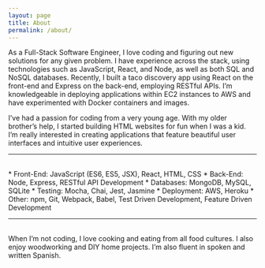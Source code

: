 ```yaml
---
layout: page
title: About
permalink: /about/
---
```


As a Full-Stack Software Engineer, I love coding and figuring out new solutions for any given problem. I have experience across the stack, using technologies such as JavaScript, React, and Node, as well as both SQL and NoSQL databases. Recently, I built a taco discovery app using React on the front-end and Express on the back-end, employing RESTful APIs. I’m knowledgeable in deploying applications within EC2 instances to AWS and have experimented with Docker containers and images.

I’ve had a passion for coding from a very young age. With my older brother’s help, I started building HTML websites for fun when I was a kid. I’m really interested in creating applications that feature beautiful user interfaces and intuitive user experiences.
<br>
<hr>
<br>
* Front-End: JavaScript (ES6, ES5, JSX), React, HTML, CSS
* Back-End: Node, Express, RESTful API Development
* Databases: MongoDB, MySQL, SQLite
* Testing: Mocha, Chai, Jest, Jasmine
* Deployment: AWS, Heroku
* Other: npm, Git, Webpack, Babel, Test Driven Development, Feature Driven Development
<br>
<hr>
<br>
When I’m not coding, I love cooking and eating from all food cultures. I also enjoy woodworking and DIY home projects. I’m also fluent in spoken and written Spanish.
